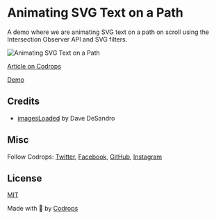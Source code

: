 # Animating SVG Text on a Path

A demo where we are animating SVG text on a path on scroll using the Intersection Observer API and SVG filters.

![Animating SVG Text on a Path](https://tympanus.net/codrops/wp-content/uploads/2020/02/TextPath_featured.jpg)

[Article on Codrops](https://tympanus.net/codrops/?p=47831)

[Demo](http://tympanus.net/Development/AnimateSVGTextPath/)

## Credits

- [imagesLoaded](https://imagesloaded.desandro.com/) by Dave DeSandro

## Misc

Follow Codrops: [Twitter](http://www.twitter.com/codrops), [Facebook](http://www.facebook.com/codrops), [GitHub](https://github.com/codrops), [Instagram](https://www.instagram.com/codropsss/)

## License
[MIT](LICENSE)

Made with :blue_heart: by [Codrops](http://www.codrops.com)





